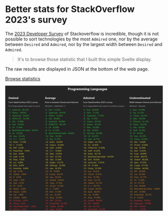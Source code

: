 # Better stats for StackOverflow 2023's survey

The [2023 Developer Survey](https://survey.stackoverflow.co/2023/#technology-admired-and-desired) of Stackoverflow is incredible, though it is not possible to sort technologies by the most `Admired` one, nor by the average between `Desired` and `Admired`, nor by the largest width between `Desired` and `Admired`.

> It's to browse those statistic that I built this simple Svelte display.

The raw results are displayed in JSON at the bottom of the web page.

[Browse statistics](https://mariovieilledent.github.io/)

![showcase](./public/Showcase.png)